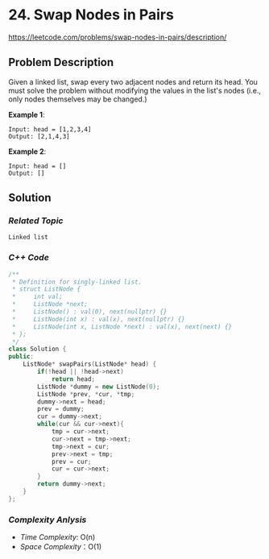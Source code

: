 # 24. Swap Nodes in Pairs

https://leetcode.com/problems/swap-nodes-in-pairs/description/

## Problem Description

Given a linked list, swap every two adjacent nodes and return its head. 
You must solve the problem without modifying the values in the list's nodes (i.e., only nodes themselves may be changed.)

**Example 1**:
```
Input: head = [1,2,3,4]
Output: [2,1,4,3]
```
**Example 2**:
```
Input: head = []
Output: []
```

## Solution

### _Related Topic_
    Linked list

### _C++ Code_
```cpp
/**
 * Definition for singly-linked list.
 * struct ListNode {
 *     int val;
 *     ListNode *next;
 *     ListNode() : val(0), next(nullptr) {}
 *     ListNode(int x) : val(x), next(nullptr) {}
 *     ListNode(int x, ListNode *next) : val(x), next(next) {}
 * };
 */
class Solution {
public:
    ListNode* swapPairs(ListNode* head) {
        if(!head || !head->next)
            return head;
        ListNode *dummy = new ListNode(0);
        ListNode *prev, *cur, *tmp;
        dummy->next = head;
        prev = dummy;
        cur = dummy->next;
        while(cur && cur->next){
            tmp = cur->next;
            cur->next = tmp->next;
            tmp->next = cur;
            prev->next = tmp;
            prev = cur;
            cur = cur->next;
        } 
        return dummy->next;
    }
};
```

### _Complexity Anlysis_
- _Time Complexity_: O(n)
- _Space Complexity_：O(1)
